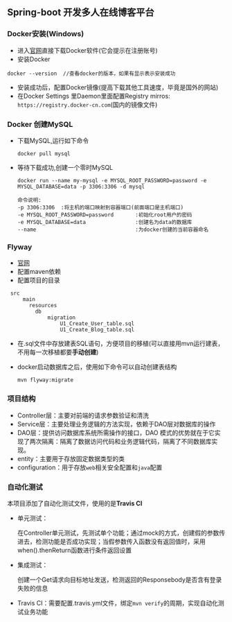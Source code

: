 ## Spring-boot 开发多人在线博客平台

### Docker安装(Windows)

- 进入[官网](https://hub.docker.com/?overlay=onboarding)直接下载Docker软件(它会提示在注册账号)
- 安装Docker 

```docker
docker --version  //查看docker的版本，如果有显示表示安装成功
```

- 安装成功后，配置Docker镜像(提高下载其他工具速度，毕竟是国外的网站)
- 在Docker Settings 里Daemon里面配置Registry mirros: `https://registry.docker-cn.com`(国内的镜像文件)

### Docker 创建MySQL

- 下载MySQL,运行如下命令

  `docker pull mysql`

- 等待下载成功,创建一个零时MySQL

  ```docker
  docker run --name my-mysql -e MYSQL_ROOT_PASSWORD=password -e MYSQL_DATABASE=data -p 3306:3306 -d mysql
  
  命令说明:
  -p 3306:3306	:将主机的端口映射到容器端口(前面端口是主机端口)
  -e MYSQL_ROOT_PASSWORD=password		:初始化root用户的密码
  -e MYSQL_DATABASE=data				:创建名为data的数据库
  --name								:为docker创建的当前容器命名
  ```

  

### Flyway

- [官网](https://flywaydb.org/documentation/maven/)
- 配置maven依赖
- 配置项目的目录

```
 src
     main
       resources
         db
             migration                 
                 U1_Create_User_table.sql
                 U1_Create_Blog_table.sql
```

- 在.sql文件中存放建表SQL语句，方便项目的移植(可以直接用mvn运行建表，不用每一次移植都要**手动创建**)

- docker启动数据库之后，使用如下命令可以自动创建表结构

  `mvn flyway:migrate`

###  项目结构

- Controller层：主要对前端的请求参数验证和清洗
- Service层：主要处理业务逻辑的方法实现，依赖于DAO层对数据库的操作
- DAO层：提供访问数据库系统所需操作的接口，DAO 模式的优势就在于它实现了两次隔离：隔离了数据访问代码和业务逻辑代码，隔离了不同数据库实现。
- entity：主要用于存放固定数据类型的类
- configuration：用于存放`web`相关安全配置和`java`配置

### 自动化测试

本项目添加了自动化测试文件，使用的是**Travis CI**

- 单元测试：

  在Controller单元测试，先测试单个功能；通过mock的方式，创建假的参数传进去，检测功能是否成功实现；当假参数传入函数没有返回值时，采用when().thenReturn函数进行条件返回设置

- 集成测试：

  创建一个Get请求向目标地址发送，检测返回的Responsebody是否含有登录失败的信息

- Travis CI：需要配置.travis.yml文件，绑定`mvn verify`的周期，实现自动化测试业务功能